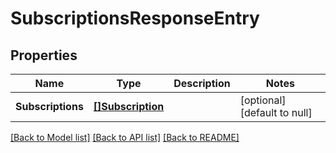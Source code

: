 # SubscriptionsResponseEntry

## Properties
| Name              | Type                                  | Description | Notes                        |
| ----------------- | ------------------------------------- | ----------- | ---------------------------- |
| **Subscriptions** | [**[]Subscription**](Subscription.md) |             | [optional] [default to null] |

[[Back to Model list]](../README.md#documentation-for-models) [[Back to API list]](../README.md#documentation-for-api-endpoints) [[Back to README]](../README.md)
